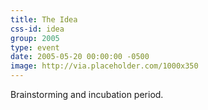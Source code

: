 ```yaml
---
title: The Idea
css-id: idea
group: 2005
type: event
date: 2005-05-20 00:00:00 -0500
image: http://via.placeholder.com/1000x350
---
```


Brainstorming and incubation period.